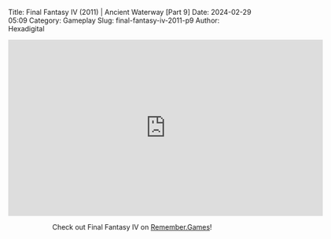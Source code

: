 Title: Final Fantasy IV (2011) | Ancient Waterway [Part 9]
Date: 2024-02-29 05:09
Category: Gameplay
Slug: final-fantasy-iv-2011-p9
Author: Hexadigital

<center><iframe src="https://www.youtube.com/embed/aPeii415ZLw?feature=oembed" allow="accelerometer; autoplay; encrypted-media; gyroscope; picture-in-picture" width="640" height="360" frameborder="0"></iframe>

Check out Final Fantasy IV on [Remember.Games](https://remember.games/game/7757/final-fantasy-iv-the-complete-collection/)!</center>